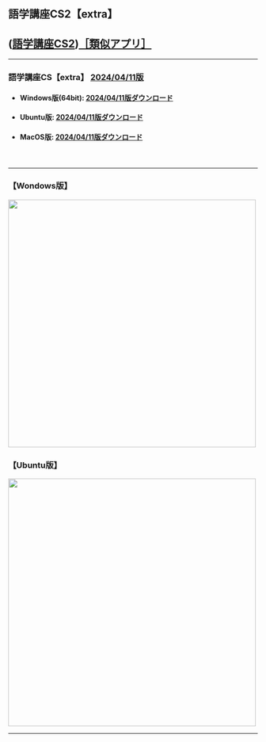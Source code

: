 ## 語学講座CS2【extra】
## ([語学講座CS2](https://csreviser.github.io/CaptureStream2/))[［類似アプリ］](https://csreviser.github.io/CaptureStream2/application)          

***
### 語学講座CS【extra】 [2024/04/11版](https://github.com/CSReviser/Capturestream2-extra/releases/tag/20240411)                 

   - #### Windows版(64bit): [2024/04/11版ダウンロード](https://github.com/CSReviser/CaptureStream2-extra/releases/download/20240411/CaptureStream2-extra-Windows-x64-20240411.zip)    
   - #### Ubuntu版: [2024/04/11版ダウンロード](https://github.com/CSReviser/CaptureStream2-extra/releases/download/20240411/CaptureStream2-extra-Ubuntu-20240411.zip)
   - #### MacOS版: [2024/04/11版ダウンロード](https://github.com/CSReviser/CaptureStream2-extra/releases/download/20240411/CaptureStream2-extra-MacOS-20240411.dmg)
　　     
                               
***       
### 【Wondows版】                       
<img src="https://github-production-user-asset-6210df.s3.amazonaws.com/46049273/281395064-56ddca42-8b83-41b7-83e9-927396b208f2.png" width="500">


### 【Ubuntu版】                       
<img src="https://user-images.githubusercontent.com/46049273/219273859-02f739d2-3ce0-4e2d-b4fc-70ed6c1cc340.png" width="500">

***      
<link rel="shortcut icon" type="image/x-icon" href="https://avatars.githubusercontent.com/u/46049273?v=4">
<meta name="twitter:image:src" content="https://avatars.githubusercontent.com/u/46049273?v=4">
